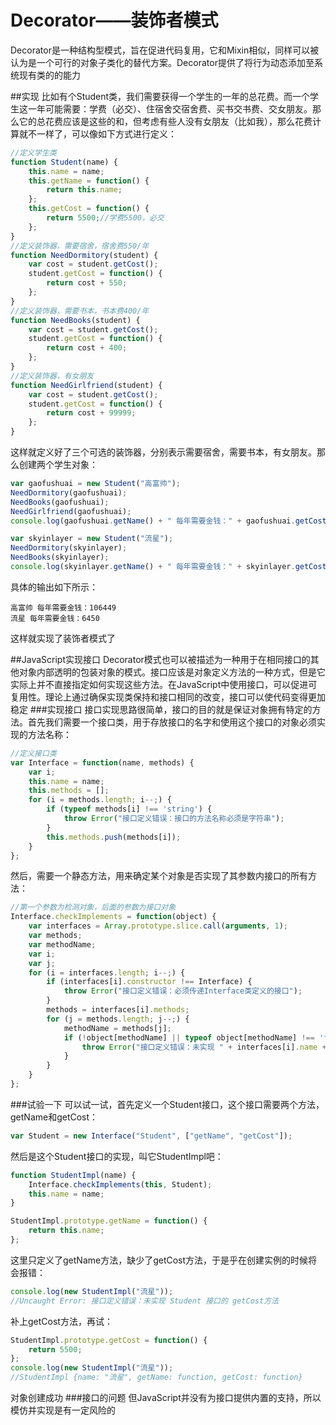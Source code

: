Decorator——装饰者模式
===
Decorator是一种结构型模式，旨在促进代码复用，它和Mixin相似，同样可以被认为是一个可行的对象子类化的替代方案。Decorator提供了将行为动态添加至系统现有类的的能力

##实现
比如有个Student类，我们需要获得一个学生的一年的总花费。而一个学生这一年可能需要：学费（必交）、住宿舍交宿舍费、买书交书费、交女朋友。那么它的总花费应该是这些的和，但考虑有些人没有女朋友（比如我），那么花费计算就不一样了，可以像如下方式进行定义：
```javascript
//定义学生类
function Student(name) {
    this.name = name;
    this.getName = function() {
        return this.name;
    };
    this.getCost = function() {
        return 5500;//学费5500，必交
    };
}
//定义装饰器，需要宿舍，宿舍费550/年
function NeedDormitory(student) {
    var cost = student.getCost();
    student.getCost = function() {
        return cost + 550;
    };
}
//定义装饰器，需要书本，书本费400/年
function NeedBooks(student) {
    var cost = student.getCost();
    student.getCost = function() {
        return cost + 400;
    };
}
//定义装饰器，有女朋友
function NeedGirlfriend(student) {
    var cost = student.getCost();
    student.getCost = function() {
        return cost + 99999;
    };
}
```

这样就定义好了三个可选的装饰器，分别表示需要宿舍，需要书本，有女朋友。那么创建两个学生对象：
```javascript
var gaofushuai = new Student("高富帅");
NeedDormitory(gaofushuai);
NeedBooks(gaofushuai);
NeedGirlfriend(gaofushuai);
console.log(gaofushuai.getName() + " 每年需要金钱：" + gaofushuai.getCost());

var skyinlayer = new Student("流星");
NeedDormitory(skyinlayer);
NeedBooks(skyinlayer);
console.log(skyinlayer.getName() + " 每年需要金钱：" + skyinlayer.getCost());
```

具体的输出如下所示：

```
高富帅 每年需要金钱：106449
流星 每年需要金钱：6450
```

这样就实现了装饰者模式了

##JavaScript实现接口
Decorator模式也可以被描述为一种用于在相同接口的其他对象内部透明的包装对象的模式。接口应该是对象定义方法的一种方式，但是它实际上并不直接指定如何实现这些方法。在JavaScript中使用接口，可以促进可复用性。理论上通过确保实现类保持和接口相同的改变，接口可以使代码变得更加稳定
###实现接口
接口实现思路很简单，接口的目的就是保证对象拥有特定的方法。首先我们需要一个接口类，用于存放接口的名字和使用这个接口的对象必须实现的方法名称：

```javascript
//定义接口类
var Interface = function(name, methods) {
    var i;
    this.name = name;
    this.methods = [];
    for (i = methods.length; i--;) {
        if (typeof methods[i] !== 'string') {
            throw Error("接口定义错误：接口的方法名称必须是字符串");
        }
        this.methods.push(methods[i]);
    }
};
```

然后，需要一个静态方法，用来确定某个对象是否实现了其参数内接口的所有方法：
```javascript
//第一个参数为检测对象，后面的参数为接口对象
Interface.checkImplements = function(object) {
    var interfaces = Array.prototype.slice.call(arguments, 1);
    var methods;
    var methodName;
    var i;
    var j;
    for (i = interfaces.length; i--;) {
        if (interfaces[i].constructor !== Interface) {
            throw Error("接口定义错误：必须传递Interface类定义的接口");
        }
        methods = interfaces[i].methods;
        for (j = methods.length; j--;) {
            methodName = methods[j];
            if (!object[methodName] || typeof object[methodName] !== 'function') {
                throw Error("接口定义错误：未实现 " + interfaces[i].name + " 接口的 " + methodName + "方法");
            }
        }
    }
};
```
###试验一下
可以试一试，首先定义一个Student接口，这个接口需要两个方法，getName和getCost：
```javascript
var Student = new Interface("Student", ["getName", "getCost"]);
```

然后是这个Student接口的实现，叫它StudentImpl吧：
```javascript
function StudentImpl(name) {
    Interface.checkImplements(this, Student);
    this.name = name;
}

StudentImpl.prototype.getName = function() {
    return this.name;
};
```

这里只定义了getName方法，缺少了getCost方法，于是乎在创建实例的时候将会报错：
```javascript
console.log(new StudentImpl("流星"));
//Uncaught Error: 接口定义错误：未实现 Student 接口的 getCost方法 
```

补上getCost方法，再试：
```javascript
StudentImpl.prototype.getCost = function() {
    return 5500;
};
console.log(new StudentImpl("流星"));
//StudentImpl {name: "流星", getName: function, getCost: function}
```

对象创建成功
###接口的问题
但JavaScript并没有为接口提供内置的支持，所以模仿并实现是有一定风险的